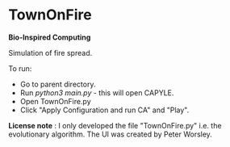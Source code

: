# TownOnFire
**Bio-Inspired Computing**

Simulation of fire spread. 



To run: 

- Go to parent directory. 
- Run *python3 main.py*  - this will open CAPYLE. 
- Open TownOnFire.py
- Click "Apply Configuration and run CA" and "Play". 


**License note** : I only developed the file "TownOnFire.py" i.e. the evolutionary algorithm. The UI was created by Peter Worsley.
